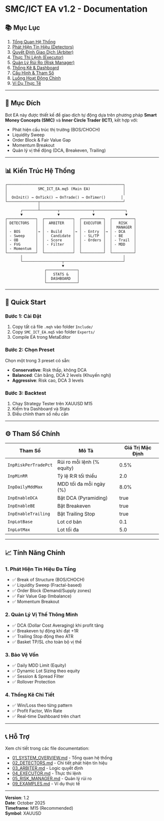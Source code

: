 # SMC/ICT EA v1.2 - Documentation

## 📚 Mục Lục

1. [Tổng Quan Hệ Thống](01_SYSTEM_OVERVIEW.md)
2. [Phát Hiện Tín Hiệu (Detectors)](02_DETECTORS.md)
3. [Quyết Định Giao Dịch (Arbiter)](03_ARBITER.md)
4. [Thực Thi Lệnh (Executor)](04_EXECUTOR.md)
5. [Quản Lý Rủi Ro (Risk Manager)](05_RISK_MANAGER.md)
6. [Thống Kê & Dashboard](06_STATS_DASHBOARD.md)
7. [Cấu Hình & Tham Số](07_CONFIGURATION.md)
8. [Luồng Hoạt Động Chính](08_MAIN_FLOW.md)
9. [Ví Dụ Thực Tế](09_EXAMPLES.md)

---

## 🎯 Mục Đích

Bot EA này được thiết kế để giao dịch tự động dựa trên phương pháp **Smart Money Concepts (SMC)** và **Inner Circle Trader (ICT)**, kết hợp với:
- Phát hiện cấu trúc thị trường (BOS/CHOCH)
- Liquidity Sweep
- Order Block & Fair Value Gap
- Momentum Breakout
- Quản lý vị thế động (DCA, Breakeven, Trailing)

---

## 📊 Kiến Trúc Hệ Thống

```
┌─────────────────────────────────────────────────────┐
│              SMC_ICT_EA.mq5 (Main EA)               │
│                                                     │
│  OnInit() → OnTick() → OnTrade() → OnTimer()       │
└──────────────┬──────────────────────────────────────┘
               │
       ┌───────┴────────┬───────────────┬──────────────┐
       ▼                ▼               ▼              ▼
┌─────────────┐  ┌─────────────┐  ┌──────────┐  ┌──────────┐
│ DETECTORS   │  │  ARBITER    │  │ EXECUTOR │  │   RISK   │
│             │  │             │  │          │  │  MANAGER │
│ - BOS       │→ │ - Build     │→ │ - Entry  │→ │ - DCA    │
│ - Sweep     │  │   Candidate │  │ - SL/TP  │  │ - BE     │
│ - OB        │  │ - Score     │  │ - Orders │  │ - Trail  │
│ - FVG       │  │ - Filter    │  │          │  │ - MDD    │
│ - Momentum  │  │             │  │          │  │          │
└─────────────┘  └─────────────┘  └──────────┘  └──────────┘
       │                                              │
       └──────────────────┬───────────────────────────┘
                          ▼
                  ┌──────────────┐
                  │   STATS &    │
                  │  DASHBOARD   │
                  └──────────────┘
```

---

## 🚀 Quick Start

### Bước 1: Cài Đặt
1. Copy tất cả file `.mqh` vào folder `Include/`
2. Copy `SMC_ICT_EA.mq5` vào folder `Experts/`
3. Compile EA trong MetaEditor

### Bước 2: Chọn Preset
Chọn một trong 3 preset có sẵn:
- **Conservative**: Risk thấp, không DCA
- **Balanced**: Cân bằng, DCA 2 levels (Khuyến nghị)
- **Aggressive**: Risk cao, DCA 3 levels

### Bước 3: Backtest
1. Chạy Strategy Tester trên XAUUSD M15
2. Kiểm tra Dashboard và Stats
3. Điều chỉnh tham số nếu cần

---

## ⚙️ Tham Số Chính

| Tham Số | Mô Tả | Giá Trị Mặc Định |
|---------|-------|------------------|
| `InpRiskPerTradePct` | Rủi ro mỗi lệnh (% equity) | 0.5% |
| `InpMinRR` | Tỷ lệ R:R tối thiểu | 2.0 |
| `InpDailyMddMax` | MDD tối đa mỗi ngày (%) | 8.0% |
| `InpEnableDCA` | Bật DCA (Pyramiding) | true |
| `InpEnableBE` | Bật Breakeven | true |
| `InpEnableTrailing` | Bật Trailing Stop | true |
| `InpLotBase` | Lot cơ bản | 0.1 |
| `InpLotMax` | Lot tối đa | 5.0 |

---

## 📈 Tính Năng Chính

### 1. Phát Hiện Tín Hiệu Đa Tầng
- ✅ Break of Structure (BOS/CHOCH)
- ✅ Liquidity Sweep (Fractal-based)
- ✅ Order Block (Demand/Supply zones)
- ✅ Fair Value Gap (Imbalance)
- ✅ Momentum Breakout

### 2. Quản Lý Vị Thế Thông Minh
- ✅ DCA (Dollar Cost Averaging) khi profit tăng
- ✅ Breakeven tự động khi đạt +1R
- ✅ Trailing Stop động theo ATR
- ✅ Basket TP/SL cho toàn bộ vị thế

### 3. Bảo Vệ Vốn
- ✅ Daily MDD Limit (Equity)
- ✅ Dynamic Lot Sizing theo equity
- ✅ Session & Spread Filter
- ✅ Rollover Protection

### 4. Thống Kê Chi Tiết
- ✅ Win/Loss theo từng pattern
- ✅ Profit Factor, Win Rate
- ✅ Real-time Dashboard trên chart

---

## 📞 Hỗ Trợ

Xem chi tiết trong các file documentation:
- [01_SYSTEM_OVERVIEW.md](01_SYSTEM_OVERVIEW.md) - Tổng quan hệ thống
- [02_DETECTORS.md](02_DETECTORS.md) - Chi tiết phát hiện tín hiệu
- [03_ARBITER.md](03_ARBITER.md) - Logic quyết định
- [04_EXECUTOR.md](04_EXECUTOR.md) - Thực thi lệnh
- [05_RISK_MANAGER.md](05_RISK_MANAGER.md) - Quản lý rủi ro
- [09_EXAMPLES.md](09_EXAMPLES.md) - Ví dụ thực tế

---

**Version**: 1.2  
**Date**: October 2025  
**Timeframe**: M15 (Recommended)  
**Symbol**: XAUUSD

